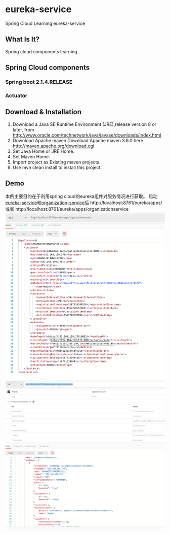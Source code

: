 # eureka-service
Spring Cloud Learning eureka-service
## What Is It?
Spring cloud components learning.
## Spring Cloud components
### Spring boot 2.1.4.RELEASE
### Actuator
## Download & Installation
1. Download a Java SE Runtime Environment (JRE),release version 8 or later, from http://www.oracle.com/technetwork/java/javase/downloads/index.html
2. Download Apache maven
Download Apache maven 3.6.0 here
http://maven.apache.org/download.cgi
3. Set Java Home or JRE Home.
4. Set Maven Home.
5. Import project as Existing maven projects.
6. Use mvn clean install to install this project.
## Demo
本例主要目的在于利用spring cloud的eureka组件对服务情况进行获取。
启动[eureka-service](https://github.com/ChenLin12138/eureka-service)和[organization-service](https://github.com/ChenLin12138/organization-service)后
http://localhost:8761/eureka/apps/
或者
http://localhost:8761/eureka/apps/organizationservice
![获取Eureka中已经注册的服务信息](https://github.com/ChenLin12138/eureka-service/blob/master/pic/eureka%E4%B8%AD%E7%9A%84%E6%9C%8D%E5%8A%A1.png)
![也可调整accept参数为application/json以json方式查看](https://github.com/ChenLin12138/eureka-service/blob/master/pic/eureka%E4%B8%AD%E7%9A%84%E6%9C%8D%E5%8A%A1json%E6%A0%BC%E5%BC%8F.png)
